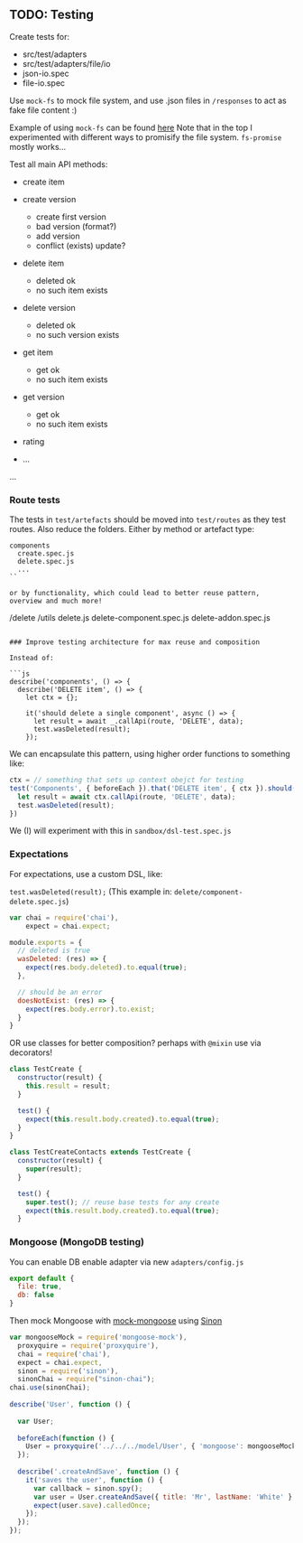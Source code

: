 ## TODO: Testing

Create tests for:
- src/test/adapters
-  src/test/adapters/file/io
  - json-io.spec
  - file-io.spec  

Use `mock-fs` to mock file system, and use .json files in `/responses` to act as fake file content :)

Example of using `mock-fs` can be found [here](https://github.com/kristianmandrup/project-env/blob/master/src/test/lib/file-mock.spec.js)
Note that in the top I experimented with different ways to promisify the file system.
`fs-promise` mostly works...

Test all main API methods:
- create item
- create version
  - create first version
  - bad version (format?)
  - add version
  - conflict (exists) update?

- delete item
  - deleted ok
  - no such item exists
- delete version
  - deleted ok
  - no such version exists

- get item
  - get ok
  - no such item exists
 
- get version
  - get ok
  - no such item exists

- rating
- ...

...

### Route tests

The tests in `test/artefacts` should be moved into `test/routes` as they test routes.
Also reduce the folders. Either by method or artefact type:

```
components
  create.spec.js
  delete.spec.js
  ...
``

or by functionality, which could lead to better reuse pattern, overview and much more!

```
/delete
  /utils
    delete.js
  delete-component.spec.js
  delete-addon.spec.js
```  

### Improve testing architecture for max reuse and composition

Instead of:

```js
describe('components', () => {
  describe('DELETE item', () => {
    let ctx = {}; 

    it('should delete a single component', async () => {   
      let result = await _.callApi(route, 'DELETE', data);         
      test.wasDeleted(result);       
    });
```

We can encapsulate this pattern, using higher order functions to something like:

```js
ctx = // something that sets up context obejct for testing
test('Components', { beforeEach }).that('DELETE item', { ctx }).should('delete a single component', async () => {
  let result = await ctx.callApi(route, 'DELETE', data);         
  test.wasDeleted(result);         
})
```

We (I) will experiment with this in `sandbox/dsl-test.spec.js`

### Expectations

For expectations, use a custom DSL, like:

`test.wasDeleted(result);` (This example in: `delete/component-delete.spec.js`) 

```js
var chai = require('chai'),
    expect = chai.expect;

module.exports = {
  // deleted is true
  wasDeleted: (res) => {
    expect(res.body.deleted).to.equal(true);
  },

  // should be an error
  doesNotExist: (res) => {
    expect(res.body.error).to.exist;
  } 
}
```

OR use classes for better composition? perhaps with `@mixin` use via decorators!


```js
class TestCreate {
  constructor(result) {
    this.result = result;
  }

  test() {
    expect(this.result.body.created).to.equal(true);
  }  
}

class TestCreateContacts extends TestCreate {
  constructor(result) {
    super(result);
  }

  test() {
    super.test(); // reuse base tests for any create
    expect(this.result.body.created).to.equal(true);
  }
```

### Mongoose (MongoDB testing)

You can enable DB enable adapter via new `adapters/config.js`

```js
export default {
  file: true,
  db: false
}
```

Then mock Mongoose with [mock-mongoose](https://www.npmjs.com/package/mongoose-mock) using [Sinon]()

```js
var mongooseMock = require('mongoose-mock'),
  proxyquire = require('proxyquire'),
  chai = require('chai'),
  expect = chai.expect,
  sinon = require('sinon'),
  sinonChai = require("sinon-chai");
chai.use(sinonChai);
 
describe('User', function () {
 
  var User;
 
  beforeEach(function () {
    User = proxyquire('../../../model/User', { 'mongoose': mongooseMock });
  });
 
  describe('.createAndSave', function () {
    it('saves the user', function () {
      var callback = sinon.spy();
      var user = User.createAndSave({ title: 'Mr', lastName: 'White' }, callback);
      expect(user.save).calledOnce;
    });
  });
});
```
